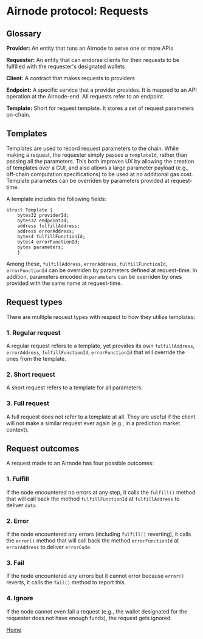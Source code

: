 # Airnode protocol: Requests

## Glossary

**Provider:** An entity that runs an Airnode to serve one or more APIs

**Requester:** An entity that can endorse clients for their requests to be fulfilled with the requester's designated wallets

**Client:** A contract that makes requests to providers

**Endpoint:** A specific service that a provider provides.
It is mapped to an API operation at the Airnode-end.
All requests refer to an endpoint.

**Template:** Short for request template.
It stores a set of request parameters on-chain.

## Templates

Templates are used to record request parameters to the chain.
While making a request, the requester simply passes a `templateId`, rather than passing all the parameters.
This both improves UX by allowing the creation of templates over a GUI, and also allows a large parameter payload (e.g., off-chain computation specifications) to be used at no additional gas cost.
Template parametes can be overriden by parameters provided at request-time.

A template includes the following fields:

```
struct Template {
    bytes32 providerId;
    bytes32 endpointId;
    address fulfillAddress;
    address errorAddress;
    bytes4 fulfillFunctionId;
    bytes4 errorFunctionId;
    bytes parameters;
    }
```

Among these, `fulfillAddress`, `errorAddress`, `fulfillFunctionId`, `errorFunctionId` can be overriden by parameters defined at request-time.
In addition, parameters encoded in `parameters` can be overriden by ones provided with the same name at request-time.

## Request types

There are multiple request types with respect to how they utilize templates:

### 1. Regular request

A regular request refers to a template, yet provides its own `fulfillAddress`, `errorAddress`, `fulfillFunctionId`, `errorFunctionId` that will override the ones from the template.

### 2. Short request

A short request refers to a template for all parameters.

### 3. Full request

A full request does not refer to a template at all.
They are useful if the client will not make a similar request ever again (e.g., in a prediction market context).

## Request outcomes

A request made to an Airnode has four possible outcomes:

### 1. Fulfill

If the node encountered no errors at any step, it calls the `fulfill()` method that will call back the method `fulfillFunctionId` at `fulfillAddress` to deliver `data`.

### 2. Error

If the node encountered any errors (including `fulfill()` reverting), it calls the `error()` method that will call back the method `errorFunctionId` at `errorAddress` to deliver `errorCode`.

### 3. Fail

If the node encountered any errors but it cannot error because `error()` reverts, it calls the `fail()` method to report this.

### 4. Ignore

If the node cannot even fail a request (e.g., the wallet designated for the requester does not have enough funds), the request gets ignored.

[Home](/README.md#contents)
